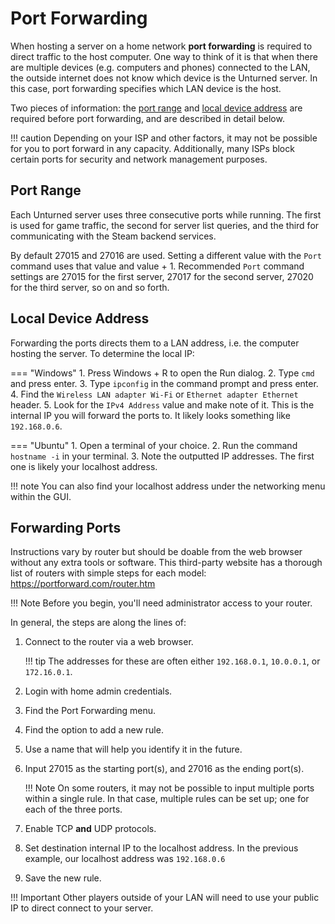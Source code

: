 # Port Forwarding

When hosting a server on a home network __port forwarding__ is required to direct traffic to the host computer. One way to think of it is that when there are multiple devices (e.g. computers and phones) connected to the LAN, the outside internet does not know which device is the Unturned server. In this case, port forwarding specifies which LAN device is the host.

Two pieces of information: the [port range](#port-range) and [local device address](#local-device-address) are required before port forwarding, and are described in detail below.

!!! caution
    Depending on your ISP and other factors, it may not be possible for you to port forward in any capacity. Additionally, many ISPs block certain ports for security and network management purposes.

## Port Range

Each Unturned server uses three consecutive ports while running. The first is used for game traffic, the second for server list queries, and the third for communicating with the Steam backend services.

By default 27015 and 27016 are used. Setting a different value with the `Port` command uses that value and value + 1. Recommended `Port` command settings are 27015 for the first server, 27017 for the second server, 27020 for the third server, so on and so forth.

## Local Device Address

Forwarding the ports directs them to a LAN address, i.e. the computer hosting the server. To determine the local IP:

=== "Windows"
    1. Press Windows + R to open the Run dialog.
    2. Type `cmd` and press enter.
    3. Type `ipconfig` in the command prompt and press enter.
    4. Find the `Wireless LAN adapter Wi-Fi` or `Ethernet adapter Ethernet` header.
    5. Look for the `IPv4 Address` value and make note of it. This is the internal IP you will forward the ports to. It likely looks something like `192.168.0.6`.

=== "Ubuntu"
    1. Open a terminal of your choice.
    2. Run the command `hostname -i` in your terminal.
    3. Note the outputted IP addresses. The first one is likely your localhost address.

!!! note
    You can also find your localhost address under the networking menu within the GUI.

## Forwarding Ports

Instructions vary by router but should be doable from the web browser without any extra tools or software. This third-party website has a thorough list of routers with simple steps for each model: <https://portforward.com/router.htm>

!!! Note
    Before you begin, you'll need administrator access to your router.

In general, the steps are along the lines of:

1. Connect to the router via a web browser.

    !!! tip
        The addresses for these are often either `192.168.0.1`, `10.0.0.1`, or `172.16.0.1`.

2. Login with home admin credentials.
3. Find the Port Forwarding menu.
4. Find the option to add a new rule.
5. Use a name that will help you identify it in the future.
6. Input 27015 as the starting port(s), and 27016 as the ending port(s).

    !!! Note
        On some routers, it may not be possible to input multiple ports within a single rule. In that case, multiple rules can be set up; one for each of the three ports.

7. Enable TCP **and** UDP protocols.
8. Set destination internal IP to the localhost address. In the previous example, our localhost address was `192.168.0.6`
9. Save the new rule.

!!! Important
    Other players outside of your LAN will need to use your public IP to direct connect to your server.
